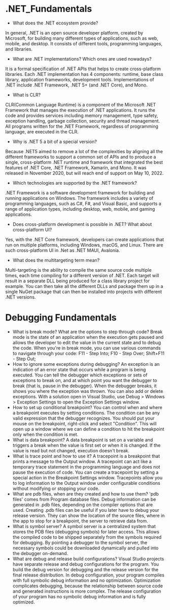 # .NET_Fundamentals

- What does the .NET ecosystem provide?

In general, .NET is an open source developer platform, created by Microsoft, for building many different types of applications, such as web, mobile, and desktop. It consists of different tools, programming languages, and libraries.

- What are .NET implementations? Which ones are used nowadays?

 It is a formal specification of .NET APIs that helps to create cross-platform libraries.
 Each .NET implementation has 4 components: runtime, base class library, application frameworks, development tools.
 Implementations of .NET include .NET Framework, .NET 5+ (and .NET Core), and Mono.

- What is CLR?

CLR(Common Language Runtime) is a component of the Microsoft .NET Framework that manages the execution of .NET applications. It runs the code and provides services including memory management, type safety, exception handling, garbage collection, security and thread management. All programs written for the .NET Framework, regardless of programming language, are executed in the CLR.

- Why is .NET 5 a bit of a special version?

Because .NET5 aimed to remove a lot of the complexities by aligning all the different frameworks to support a common set of APIs and to produce a single, cross-platform .NET runtime and framework that integrated the best features of .NET Core, .NET Framework, Xamarin, and Mono. It was released in November 2020, but will reach end of support on May 10, 2022.

- Which technologies are supported by the .NET framework?

.NET Framework is a software development framework for building and running applications on Windows.
The framework includes a variety of programming languages, such as C#, F#, and Visual Basic, and supports a range of application types, including desktop, web, mobile, and gaming applications.

- Does cross-platform development is possible in .NET? What about cross-platform UI?

Yes,  with the .NET Core framework, developers can create applications that run on multiple platforms, including Windows, macOS, and Linux. There are such cross-platform UI in .Net as .NET MAUI, Avalonia.

- What does the multitargeting term mean?

Multi-targeting is the ability to compile the same source code multiple times, each time compiling for a different version of .NET.
Each target will result in a separate DLL being produced for a class library project for example.
You can then take all the different DLLs and package them up in  a single NuGet package that can then be installed into projects with different .NET versions.

# Debugging Fundamentals

- What is break mode? What are the options to step through code?
Break mode is the state of an application when the execution gets paused and allows the developer to edit the value in the current state and to debug the code. When you're in break mode, you can use various commands to navigate through your code:
F11 - Step Into; F10 - Step Over; Shift+F11 - Step Out;
- How to ignore some exceptions during debugging?
An exception is an indication of an error state that occurs while a program is being executed. You can tell the debugger which exceptions or sets of exceptions to break on, and at which point you want the debugger to break (that is, pause in the debugger). When the debugger breaks, it shows you where the exception was thrown. You can also add or delete exceptions. With a solution open in Visual Studio, use Debug > Windows > Exception Settings to open the Exception Settings window.
- How to set up conditional breakpoint?
You can control when and where a breakpoint executes by setting conditions. The condition can be any valid expression that the debugger recognizes. You should put your mouse on the breakpoint, right-click and select "Condition". This will open up a window where we can define a condition to hit the breakpoint only when the condition is met. 
- What is data breakpoint?
A data breakpoint is set on a variable and triggers a break when the value is first set or when it is changed.
If the value is read but not changed, execution doesn't break.
- What is trace point and how to use it?
A tracepoint is a breakpoint that prints a message to the Output window. A tracepoint can act like a temporary trace statement in the programming language and does not pause the execution of code. You can create a tracepoint by setting a special action in the Breakpoint Settings window. Tracepoints allow you to log information to the Output window under configurable conditions without modifying or stopping your code. 
- What are pdb files, when are they created and how to use them?
'pdb files' comes from Program database files. Debug information can be generated in .pdb files, depending on the compiler options that are used. Creating .pdb files can be useful if you later have to debug your release version. They can show the location of the source files, where in the app to stop for a breakpoint, the server to retrieve data from.
- What is symbol server?
 A symbol server is a centralized system that stores the PDB files (debugging symbols) for later access. This allows the compiled code to be shipped separately from the symbols required for debugging. By pointing a debugger to the symbol server, the necessary symbols could be downloaded dynamically and pulled into the debugger on-demand.
- What are debug and release build configurations?
Visual Studio projects have separate release and debug configurations for the program. You build the debug version for debugging and the release version for the final release distribution. In debug configuration, your program compiles with full symbolic debug information and no optimization. Optimization complicates debugging, because the relationship between source code and generated instructions is more complex.
The release configuration of your program has no symbolic debug information and is fully optimized.
